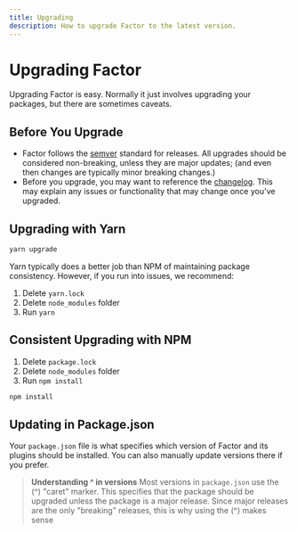 ```yaml
---
title: Upgrading
description: How to upgrade Factor to the latest version.
---
```


# Upgrading Factor

Upgrading Factor is easy. Normally it just involves upgrading your packages, but there are sometimes caveats.

## Before You Upgrade

- Factor follows the [semver](https://semver.org/) standard for releases. All upgrades should be considered non-breaking, unless they are major updates; (and even then changes are typically minor breaking changes.)
- Before you upgrade, you may want to reference the [changelog](./changelog). This may explain any issues or functionality that may change once you've upgraded.

## Upgrading with Yarn

```bash
yarn upgrade
```

Yarn typically does a better job than NPM of maintaining package consistency. However, if you run into issues, we recommend:

1. Delete `yarn.lock`
2. Delete `node_modules` folder
3. Run `yarn`

## Consistent Upgrading with NPM

1. Delete `package.lock`
2. Delete `node_modules` folder
3. Run `npm install`

```bash
npm install
```

## Updating in Package.json

Your `package.json` file is what specifies which version of Factor and its plugins should be installed. You can also manually update versions there if you prefer.

> **Understanding ^ in versions**
> Most versions in `package.json` use the (^) "caret" marker. This specifies that the package should be upgraded unless the package is a major release. Since major releases are the only "breaking" releases, this is why using the (^) makes sense
